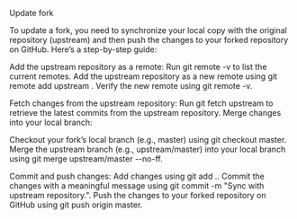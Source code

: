 Update fork

To update a fork, you need to synchronize your local copy with the original repository (upstream) and then push the changes to your forked repository on GitHub. Here’s a step-by-step guide:

Add the upstream repository as a remote:
Run git remote -v to list the current remotes.
Add the upstream repository as a new remote using git remote add upstream <upstream-repo-url>.
Verify the new remote using git remote -v.

Fetch changes from the upstream repository:
Run git fetch upstream to retrieve the latest commits from the upstream repository.
Merge changes into your local branch:

Checkout your fork’s local branch (e.g., master) using git checkout master.
Merge the upstream branch (e.g., upstream/master) into your local branch using git merge upstream/master --no-ff.

Commit and push changes:
Add changes using git add ..
Commit the changes with a meaningful message using git commit -m "Sync with upstream repository.".
Push the changes to your forked repository on GitHub using git push origin master.
